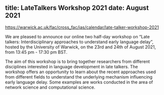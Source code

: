 title: LateTalkers Workshop 2021
date: August 2021
---
https://warwick.ac.uk/fac/cross_fac/ias/calendar/late-talker-workshop-2021


We are pleased to announce our online two half-day workshop on “Late talkers: Interdisciplinary approaches to understand early language delay”, hosted by the University of Warwick, on the 23rd and 24th of August 2021, from 13:45 pm - 17:30 pm BST.

The aim of this workshop is to bring together researchers from different disciplines interested in language development in late talkers. The workshop offers an opportunity to learn about the recent approaches used from different fields to understand the underlying mechanism influencing early language delay. Some examples are works conducted in the area of network science and computational science.
